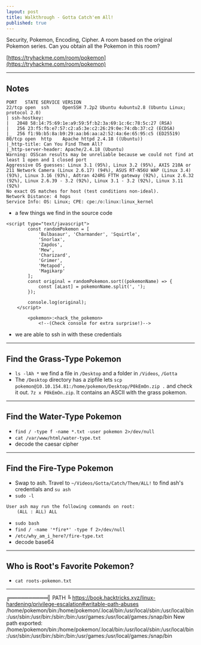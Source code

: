 ```yaml
---
layout: post
title: Walkthrough - Gotta Catch'em All!
published: true
---
```


Security, Pokemon, Encoding, Cipher. A room based on the original Pokemon series. Can you obtain all the Pokemon in this room?

[https://tryhackme.com/room/pokemon](https://tryhackme.com/room/pokemon)

* * *

## Notes

```
PORT   STATE SERVICE VERSION
22/tcp open  ssh     OpenSSH 7.2p2 Ubuntu 4ubuntu2.8 (Ubuntu Linux; protocol 2.0)
| ssh-hostkey: 
|   2048 58:14:75:69:1e:a9:59:5f:b2:3a:69:1c:6c:78:5c:27 (RSA)
|   256 23:f5:fb:e7:57:c2:a5:3e:c2:26:29:0e:74:db:37:c2 (ECDSA)
|_  256 f1:9b:b5:8a:b9:29:aa:b6:aa:a2:52:4a:6e:65:95:c5 (ED25519)
80/tcp open  http    Apache httpd 2.4.18 ((Ubuntu))
|_http-title: Can You Find Them All?
|_http-server-header: Apache/2.4.18 (Ubuntu)
Warning: OSScan results may be unreliable because we could not find at least 1 open and 1 closed port
Aggressive OS guesses: Linux 3.1 (95%), Linux 3.2 (95%), AXIS 210A or 211 Network Camera (Linux 2.6.17) (94%), ASUS RT-N56U WAP (Linux 3.4) (93%), Linux 3.16 (93%), Adtran 424RG FTTH gateway (92%), Linux 2.6.32 (92%), Linux 2.6.39 - 3.2 (92%), Linux 3.1 - 3.2 (92%), Linux 3.11 (92%)
No exact OS matches for host (test conditions non-ideal).
Network Distance: 4 hops
Service Info: OS: Linux; CPE: cpe:/o:linux:linux_kernel
```

- a few things we find in the source code

```
<script type="text/javascript">
    	const randomPokemon = [
    		'Bulbasaur', 'Charmander', 'Squirtle',
    		'Snorlax',
    		'Zapdos',
    		'Mew',
    		'Charizard',
    		'Grimer',
    		'Metapod',
    		'Magikarp'
    	];
    	const original = randomPokemon.sort((pokemonName) => {
    		const [aLast] = pokemonName.split(', ');
    	});

    	console.log(original);
    </script>
```

```
        <pokemon>:<hack_the_pokemon>
        	<!--(Check console for extra surprise!)-->
```

- we are able to ssh in with these credentials

* * * 

## Find the Grass-Type Pokemon

- ``ls -lAh *`` we find a file in ``/Desktop`` and a folder in ``/Videos``, ``/Gotta``
- The ``/Desktop`` directory has a zipfile lets ``scp pokemon@10.10.154.81:/home/pokemon/Desktop/P0kEmOn.zip .`` and check it out. ``7z x P0kEmOn.zip``. It contains an ASCII with the grass pokemon.

* * * 

## Find the Water-Type Pokemon

- ``find / -type f -name *.txt -user pokemon 2>/dev/null``
- ``cat /var/www/html/water-type.txt``
- decode the caesar cipher

* * * 

## Find the Fire-Type Pokemon

- Swap to ash. Travel to ``~/Videos/Gotta/Catch/Them/ALL!`` to find ash's credentials and ``su ash``
- ``sudo -l``

```
User ash may run the following commands on root:
    (ALL : ALL) ALL
```

- ``sudo bash``
- ``find / -name '*fire*' -type f 2>/dev/null``
- ``/etc/why_am_i_here?/fire-type.txt``
- decode base64

* * * 

## Who is Root's Favorite Pokemon?

- ``cat roots-pokemon.txt``

* * * 


╔══════════╣ PATH
╚ https://book.hacktricks.xyz/linux-hardening/privilege-escalation#writable-path-abuses                                 
/home/pokemon/bin:/home/pokemon/.local/bin:/usr/local/sbin:/usr/local/bin:/usr/sbin:/usr/bin:/sbin:/bin:/usr/games:/usr/local/games:/snap/bin
New path exported: /home/pokemon/bin:/home/pokemon/.local/bin:/usr/local/sbin:/usr/local/bin:/usr/sbin:/usr/bin:/sbin:/bin:/usr/games:/usr/local/games:/snap/bin
